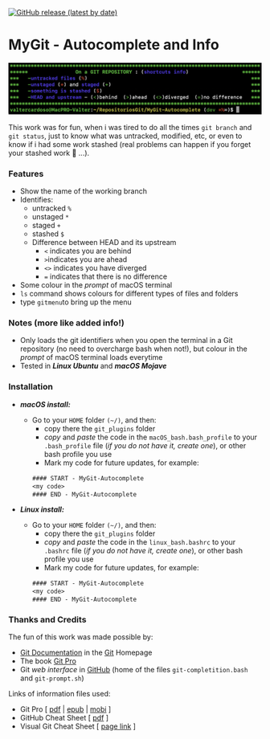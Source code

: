[![GitHub release (latest by date)](https://img.shields.io/github/v/release/RetlavSource/MyGit-Autocomplete?color=brightgreen&label=latest%20release)](https://github.com/RetlavSource/MyGit-Autocomplete/releases)

# MyGit - Autocomplete and Info
![MyGit - Autocomplete and Info Banner](otherFiles/bashBanner2.png)

This work was for fun, when i was tired to do all the times `git branch` and `git status`, just to know what was untracked, modified, etc, or even to know if i had some work stashed (real problems can happen if you forget your stashed work :grimacing: ...).



### Features
- Show the name of the working branch
- Identifies:
    - untracked `%`
    - unstaged `*`
    - staged `+`
    - stashed `$`
    - Difference between HEAD and its upstream
        - `<` indicates you are behind
        - `>`indicates you are ahead
        - `<>` indicates you have diverged
        - `=` indicates that there is no difference
- Some colour in the *prompt* of macOS terminal
- `ls` command shows colours for different types of files and folders
- type `gitmenu`to bring up the menu

### Notes (more like added info!)
- Only loads the git identifiers when you open the terminal in a Git repository (no need to overcharge bash when not!), but colour in the *prompt* of macOS terminal loads everytime
- Tested in ***Linux Ubuntu*** and ***macOS Mojave***

### Installation
- ***macOS install:***
    - Go to your `HOME` folder `(~/)`, and then:
        - copy there the `git_plugins` folder
        - *copy* and *paste* the code in the `macOS_bash.bash_profile` to your `.bash_profile` file (*if you do not have it, create one*), or other bash profile you use
        - Mark my code for future updates, for example:
        ```shell
        #### START - MyGit-Autocomplete
        <my code>
        #### END - MyGit-Autocomplete
        ```

- ***Linux install:***
    - Go to your `HOME` folder `(~/)`, and then:
        - copy there the `git_plugins` folder
        - *copy* and *paste* the code in the `linux_bash.bashrc` to your `.bashrc` file (*if you do not have it, create one*), or other bash profile you use
        - Mark my code for future updates, for example:
        ```shell
        #### START - MyGit-Autocomplete
        <my code>
        #### END - MyGit-Autocomplete
        ```

### Thanks and Credits
The fun of this work was made possible by:
- [Git Documentation](https://git-scm.com/doc) in the [Git](https://git-scm.com) Homepage
- The book [Git Pro](https://git-scm.com/book/en/v2)
- Git *web interface* in [GitHub](https://github.com/git/git) (home of the files `git-completition.bash` and `git-prompt.sh`)

Links of information files used:

- Git Pro [ [pdf](https://github.com/progit/progit2/releases/download/2.1.164/progit.pdf) | [epub](https://github.com/progit/progit2/releases/download/2.1.164/progit.epub) | [mobi](https://github.com/progit/progit2/releases/download/2.1.164/progit.mobi) ]
- GitHub Cheat Sheet [ [pdf](https://github.github.com/training-kit/downloads/github-git-cheat-sheet.pdf) ]
- Visual Git Cheat Sheet [ [page link](http://ndpsoftware.com/git-cheatsheet.html) ]
